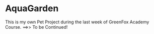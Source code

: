 # AquaGarden

This is my own Pet Project during the last week of GreenFox Academy Course. ==>>  To be Continued!
